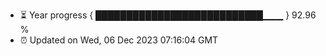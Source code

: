 - ⏳ Year progress { ███████████████████████████▁▁▁ } 92.96 %
- ⏰ Updated on Wed, 06 Dec 2023 07:16:04 GMT

